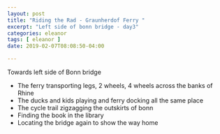 ```yaml
---
layout: post
title: "Riding the Rad - Graunherdof Ferry "
excerpt: "Left side of bonn bridge - day3"
categories: eleanor
tags: [ eleanor ]
date: 2019-02-07T08:08:50-04:00

---
```


Towards left side of Bonn bridge

* The ferry transporting legs, 2 wheels, 4 wheels across the banks of Rhine
* The ducks and kids playing and ferry docking all the same place
* The cycle trail zigzagging the outskirts of bonn
* Finding the book in the library
* Locating the bridge again to show the way home
